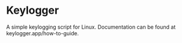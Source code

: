 # Keylogger

A simple keylogging script for Linux.
Documentation can be found at keylogger.app/how-to-guide.
